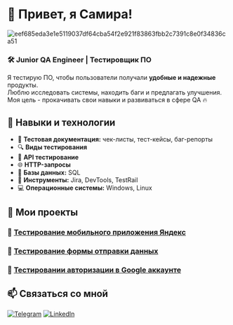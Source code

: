 # 👋 Привет, я Самира!  

![eef685eda3e1e5119037df64cba54f2e921f83863fbb2c7391c8e0f34836ca51](https://github.com/user-attachments/assets/c35eae30-8035-4657-88a3-07d648512a22)

### 🛠 Junior QA Engineer | Тестировщик ПО  

Я тестирую ПО, чтобы пользователи получали **удобные и надежные** продукты.  
Люблю исследовать системы, находить баги и предлагать улучшения.  
Моя цель - прокачивать свои навыки и развиваться в сфере QA 🔥  

## 🔧 Навыки и технологии  

- 📌 **Тестовая документация:** чек-листы, тест-кейсы, баг-репорты  
- 🔍 **Виды тестирования**
- 🔄 **API тестирование**
- 🌐 **HTTP-запросы**
- 📂 **Базы данных:** SQL
- 🔗 **Инструменты:** Jira, DevTools, TestRail  
- 💻 **Операционные системы:** Windows, Linux   

## 📂 Мои проекты  

### 📝 [Тестирование мобильного приложения Яндекс](https://github.com/s-nabievaaa/QA_Yandex-Alice) 
### 📝 [Тестирование формы отправки данных](https://github.com/s-nabievaaa/QA_sibirix_test-form) 
### 📝 [Тестировании авторизации в Google аккаунте](https://github.com/s-nabievaaa/QA_auth_google)

## 📫 Связаться со мной  

[![Telegram](https://img.shields.io/badge/Telegram-2CA5E0?style=for-the-badge&logo=telegram&logoColor=white)](https://t.me/s_nabievaaa)
[![LinkedIn](https://img.shields.io/badge/LinkedIn-blue?style=for-the-badge&logo=linkedin&logoColor=white)](https://www.linkedin.com/in/samira-nabieva-3652bb355/) 
